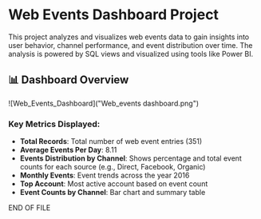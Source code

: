# Web Events Dashboard Project

This project analyzes and visualizes web events data to gain insights into user behavior, channel performance, and event distribution over time. The analysis is powered by SQL views and visualized using tools like Power BI.

## 📊 Dashboard Overview

![Web_Events_Dashboard]("Web_events dashboard.png")

### Key Metrics Displayed:
- **Total Records**: Total number of web event entries (351)
- **Average Events Per Day**: 8.11
- **Events Distribution by Channel**: Shows percentage and total event counts for each source (e.g., Direct, Facebook, Organic)
- **Monthly Events**: Event trends across the year 2016
- **Top Account**: Most active account based on event count
- **Event Counts by Channel**: Bar chart and summary table

 END OF FILE